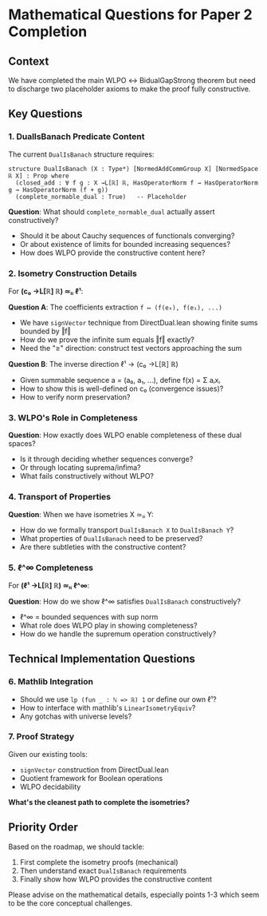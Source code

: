 # Mathematical Questions for Paper 2 Completion

## Context
We have completed the main WLPO ↔ BidualGapStrong theorem but need to discharge two placeholder axioms to make the proof fully constructive.

## Key Questions

### 1. DualIsBanach Predicate Content
The current `DualIsBanach` structure requires:
```lean
structure DualIsBanach (X : Type*) [NormedAddCommGroup X] [NormedSpace ℝ X] : Prop where
  (closed_add : ∀ f g : X →L[ℝ] ℝ, HasOperatorNorm f → HasOperatorNorm g → HasOperatorNorm (f + g))
  (complete_normable_dual : True)   -- Placeholder
```

**Question**: What should `complete_normable_dual` actually assert constructively?
- Should it be about Cauchy sequences of functionals converging?
- Or about existence of limits for bounded increasing sequences?
- How does WLPO provide the constructive content here?

### 2. Isometry Construction Details

For **(c₀ →L[ℝ] ℝ) ≃ₗᵢ ℓ¹**:

**Question A**: The coefficients extraction `f ↦ (f(e₀), f(e₁), ...)`
- We have `signVector` technique from DirectDual.lean showing finite sums bounded by ‖f‖
- How do we prove the infinite sum equals ‖f‖ exactly?
- Need the "≥" direction: construct test vectors approaching the sum

**Question B**: The inverse direction ℓ¹ → (c₀ →L[ℝ] ℝ)
- Given summable sequence a = (a₀, a₁, ...), define f(x) = Σ aᵢxᵢ
- How to show this is well-defined on c₀ (convergence issues)?
- How to verify norm preservation?

### 3. WLPO's Role in Completeness

**Question**: How exactly does WLPO enable completeness of these dual spaces?
- Is it through deciding whether sequences converge?
- Or through locating suprema/infima?
- What fails constructively without WLPO?

### 4. Transport of Properties

**Question**: When we have isometries X ≃ₗᵢ Y:
- How do we formally transport `DualIsBanach X` to `DualIsBanach Y`?
- What properties of `DualIsBanach` need to be preserved?
- Are there subtleties with the constructive content?

### 5. ℓ^∞ Completeness

For **(ℓ¹ →L[ℝ] ℝ) ≃ₗᵢ ℓ^∞**:

**Question**: How do we show ℓ^∞ satisfies `DualIsBanach` constructively?
- ℓ^∞ = bounded sequences with sup norm
- What role does WLPO play in showing completeness?
- How do we handle the supremum operation constructively?

## Technical Implementation Questions

### 6. Mathlib Integration
- Should we use `lp (fun _ : ℕ => ℝ) 1` or define our own ℓ¹?
- How to interface with mathlib's `LinearIsometryEquiv`?
- Any gotchas with universe levels?

### 7. Proof Strategy
Given our existing tools:
- `signVector` construction from DirectDual.lean
- Quotient framework for Boolean operations
- WLPO decidability

**What's the cleanest path to complete the isometries?**

## Priority Order

Based on the roadmap, we should tackle:
1. First complete the isometry proofs (mechanical)
2. Then understand exact `DualIsBanach` requirements
3. Finally show how WLPO provides the constructive content

Please advise on the mathematical details, especially points 1-3 which seem to be the core conceptual challenges.